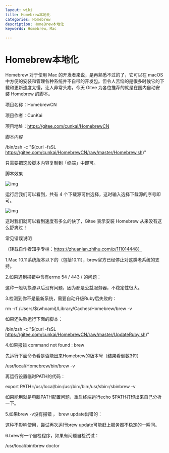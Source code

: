 ```yaml
---
layout: wiki
title: Homebrew本地化
categories: Homebrew
description: HomeBrew本地化
keywords: Homebrew，Mac

---
```


# Homebrew本地化



Homebrew 对于使用 Mac 的开发者来说，是再熟悉不过的了，它可以在 macOS  中方便的安装和管理各种系统并不自带的开发包。但令人苦恼的是很多时候它的下载和更新速度太慢，让人非常头疼，今天 Gitee  为各位推荐的就是在国内自动安装 Homebrew 的脚本。

项目名称：HomebrewCN

项目作者：CunKai

项目地址：https://gitee.com/cunkai/HomebrewCN

脚本内容

/bin/zsh -c "$(curl -fsSL https://gitee.com/cunkai/HomebrewCN/raw/master/Homebrew.sh)"

只需要把这段脚本内容复制到「终端」中即可。

脚本效果

![img](https://pics0.baidu.com/feed/96dda144ad345982c21d9c55e2a3f5abc9ef84c4.jpeg?token=c6ffd4eeccd043f40adb9176db0f6965)

运行后我们可以看到，共有 4 个下载源可供选择，这时输入选择下载源的序号即可。

![img](https://pics7.baidu.com/feed/2fdda3cc7cd98d10ff43fdddd5687c087aec9022.jpeg?token=8771cfe5b7797d62dce64f74f7166a92)

这时我们就可以看到速度有多么的快了，Gitee 表示安装 Homebrew 从来没有这么舒爽过！

常见错误说明

（转载自作者知乎专栏：https://zhuanlan.zhihu.com/p/111014448）

1.Mac 10.11系统版本以下的（包括10.11），brew官方已经停止对这类老系统的支持。

2.如果遇到报错中含有errno 54 / 443 / 的问题：

这种一般切换源以后没有问题，因为都是公益服务器，不稳定性很大。

3.检测到你不是最新系统，需要自动升级Ruby后失败的：

rm -rf /Users/$(whoami)/Library/Caches/Homebrew/brew -v

如果还失败运行下面的脚本：

/bin/zsh -c "$(curl -fsSL https://gitee.com/cunkai/HomebrewCN/raw/master/UpdateRuby.sh)"

4.如果报错 command not found : brew

先运行下面命令看是否能出来Homebrew的版本号（结果看倒数3句）

/usr/local/Homebrew/bin/brew -v      

再运行设置临时PATH的代码：

export PATH=/usr/local/bin:/usr/bin:/bin:/usr/sbin:/sbinbrew -v

如果能用就是电脑PATH配置问题，重启终端运行echo $PATH打印出来自己分析一下。

5.如果brew -v没有报错 ， brew update出错的：

这种不影响使用，尝试再次运行brew update可能赶上服务器不稳定的一瞬间。

6.brew有一个自检程序，如果有问题自检试试：

/usr/local/bin/brew doctor